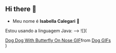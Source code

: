 ## Hi there 👋

  - Meu nome é **Isabella Calegari** 🩷
 
  Estou usando a linguagem Java:
--> ![](<div class="tenor-gif-embed" data-postid="13282441872748349107" data-share-method="host" data-aspect-ratio="0.801205" data-width="100%"><a href="https://tenor.com/view/dog-dog-with-butterfly-on-nose-dog-with-butterfly-butterfly-gif-13282441872748349107">Dog Dog With Butterfly On Nose GIF</a>from <a href="https://tenor.com/search/dog-gifs">Dog GIFs</a></div> <script type="text/javascript" async src="https://tenor.com/embed.js"></script>)
